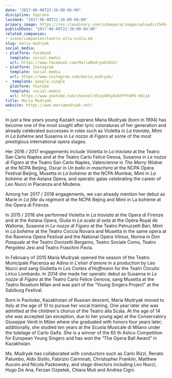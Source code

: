 ```yaml
---
date: "2017-06-08T22:36:00-06:00"
discipline: Soprano
lastmod: "2017-06-08T22:36:00-06:00"
primary_image: https://res.cloudinary.com/schmopera/image/upload/v1545409169/media/webhook-uploads/1496982712954/IMG_8142%20(1).jpg.jpg
publishDate: "2017-06-08T22:36:00-06:00"
related_companies:
- scene/companies/teatro-alla-scala.md
slug: maria-mudryak
social_media:
- platform: Facebook
  template: social-media
  url: https://www.facebook.com/MariaMudryak2016/
- platform: Instagram
  template: social-media
  url: https://www.instagram.com/maria_mudryak/
- _template: people_single
  platform: Youtube
  template: social-media
  url: https://www.youtube.com/channel/UCay495y0uEFPYt8PO-9dijA
title: Maria Mudryak
website: https://www.mariamudryak.net/
---
```


In just a few years young Kazakh soprano Maria Mudryak (born in 1994) has become one of the most sought after lyric coloraturas of her generation and already celebrated successes in roles such as Violetta in *La traviata*, Mimi in *La bohème* and Susanna in *Le nozze di Figaro* at some of the most prestigious international opera stages.

Her 2016 / 2017 engagements include Violetta in *La traviata* at the Teatro San Carlo Naples and at the Teatro Carlo Felice Genoa, Susanna in *Le nozze di Figaro* at the Teatro San Carlo Naples, Valencienne in *The Merry Widow* at the NCPA Beijing, Oscar in *Un ballo in maschera* at the NCPA Opera Festival Beijing, Musetta in *La bohème* at the NCPA Mumbai, Mimì in *La bohème* at the Astana Opera, and operatic galas celebrating the career of Leo Nucci in Piacenza and Modena.

Among her 2017 / 2018 engagements, we can already mention her debut as Marie in *La fille du régiment* at the NCPA Bejing and Mimì in La bohème at the Opera di Firenze.

In 2015 / 2016 she performed Violetta in *La traviata* at the Opera di Firenze and at the Astana Opera, Giulia in *La scala di seta* at the Opéra Royal de Wallonie, Susanna in *Le nozze di Figaro* at the Teatro Petruzzelli Bari, Mimì in *La bohème* at the Teatro Coccia Novara and Musetta in the same opera at the Ravenna Opera Festival and the National Opera Vilnius, Norina in *Don Pasquale* at the Teatro Donizetti Bergamo, Teatro Sociale Como, Teatro Pergolesi Jesi and Teatro Fraschini Pavia.

In February of 2015 Maria Mudryak opened the season of the Teatro Municipale Piacenza as Adina in *L'elisir d'amore* in a production by Leo Nucci and sang Giulietta in *Les Contes d'Hoffmann* for the Teatri Circuito Lirico Lombardo. In 2014 she made her operatic debut as Susanna in *Le nozze di Figaro* at the Teatro Carlo Felice Genova, sang Musetta at the Teatro Rosetum Milan and was part of the “Young Singers Project” at the Salzburg Festival.

Born in Pavlodar, Kazakhstan of Russian descent, Maria Mudryak moved to Italy at the age of 10 to pursue her vocal training. One year later she was admitted at the children's chorus of the Teatro alla Scala. At the age of 14 she was accepted (an exception, due to her young age) at the Conservatory Giuseppe Verdi in Milan where she graduated with honors four years later; additionally, she studied ten years at the Scuola Musicale di Milano under the tutelage of Carlo Gaifa. She is a winner of the 65 th Aslico Competition for European Young Singers and has won the “The Opera Ball Award” in Kazakhstan.

Ms. Mudryak has collaborated with conductors such as Carlo Rizzi, Renato Palumbo, Aldo Sisillo, Fabrizio Carminati, Christopher Franklin, Matthew Aucoin and Nicola Pazkowsky, and stage directors including Leo Nucci, Hugo De Ana, Ferzan Ozpetek, Chiara Muti and Andrea Cigni.

